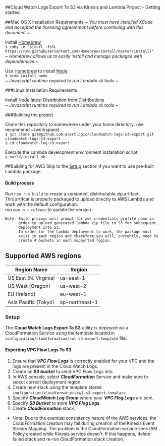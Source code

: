 ##Cloud Watch Logs Export To S3 via Kinesis and Lambda Project - Getting started  

##Mac OS X  Installation Requirements
*~ You must have installed XCode and accepted the licensing agreemment before continuing with this document ~*  

Install [Homebrew](http://brew.sh/)  
```$ ruby -e "$(curl -fsSL https://raw.githubusercontent.com/Homebrew/install/master/install)"```  
*~ Homebrew allows us to easily install and manage packages with dependencies ~*  

Use [Homebrew](http://brew.sh/) to install [Node](http://nodejs.org/)  
```$ brew install node```  
*~ Javascript runtime required to run Lambda cli tools ~*  

###Linux Installation Requirements

Install [Node](http://nodejs.org/) latest Distribution from [Distributions](https://nodejs.org/dist/v4.1.1/)  
*~ Javascript runtime required to run Lambda cli tools ~*  

###Building the project

Clone this repository to somewhere under your home directory.  (we recommend ~/workspace)  
```$ git clone git@github.com:alertlogic/cloudwatch-logs-s3-export.git cloudwatch-logs-s3-export```  
```$ cd cloudwatch-log-s3-export```  

Execute the Lambda development environment installation script.  
```$ build/install.sh```

##Building for AWS
Skip to the [Setup](#Setup) section if you want to use pre-built Lambda package.
#### Build process
Run ```npm run build``` to create a versioned, distributable zip artifact.  
This artifcat is properly packaged to upload directly to AWS Lambda and work with the default configuration.  
run ```npm run release``` to update the version  

    Note: Build process will prompt for aws credentials profile name in 
          order to upload generated lambda zip file to S3 for subsequent 
          deployment into S3.
          In order for the Lambda deployment to work, the package must
          exist in each region and therefore you will, currently, need to
          create 4 buckets in each supported region.
          
## Supported AWS regions
  Region Name             | Region 
 -------------------------| ------------- 
 US East (N. Virginia)    | us-east-1    
 US West (Oregon)         | us-west-2
 EU (Ireland)			  | eu-west-1
 Asia Pacific (Tokyo)     | ap-northeast-1 

### Setup
The **Cloud Watch Logs Export To S3** utility is deployed via a CloudFormation Service using the template located in ```configuration/cloudformation/cwl-s3-export.template``` file.

#### Exporting VPC Flow Logs To S3
1. Ensure that ***VPC Flow Logs*** is correctly enabled for your VPC and the logs are present in the Cloud Watch Logs.
2. Create an ***S3 bucket*** to send VPC Flow Logs into.
3. In AWS console, select ***CloudFormation*** Service and make sure to select correct deployment region.
4. Create new stack using the template stored ```configuration/cloudformation/cwl-s3-export.template```.
5. Specify ***CloudWatch Log Group*** where your ***VPC Flog Logs*** are sent.
6. Specify ***S3 Bucket*** to store ***VPC Flog Logs***.
7. Create ***CloudFormation*** stack.

-
    Note: Due to the eventual consistency nature of the AWS services, the CloudFormation creation may fail during creation of the Kinesis Event Stream Mapping. The problem is the CloudFormation service sees IAM Policy created while Kinesis service doesn't. If this happens, delete failed stack and re-run CloudFormation stack creation.


